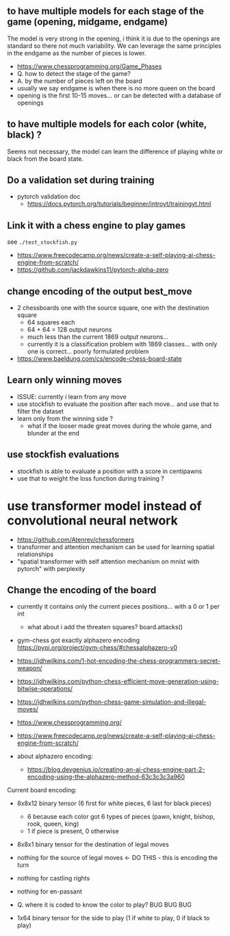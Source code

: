 ## to have multiple models for each stage of the game (opening, midgame, endgame)
The model is very strong in the opening, i think it is due to the openings are standard so there not much variability. 
We can leverage the same principles in the endgame as the number of pieces is lower.

- https://www.chessprogramming.org/Game_Phases
- Q. how to detect the stage of the game?
- A. by the number of pieces left on the board
- usually we say endgame is when there is no more queen on the board
- opening is the first 10-15 moves... or can be detected with a database of openings

## to have multiple models for each color (white, black) ?
Seems not necessary, the model can learn the difference of playing white or black from the board state.

## Do a validation set during training
- pytorch validation doc
  - https://docs.pytorch.org/tutorials/beginner/introyt/trainingyt.html

## Link it with a chess engine to play games
see `./test_stockfish.py`

- https://www.freecodecamp.org/news/create-a-self-playing-ai-chess-engine-from-scratch/
- https://github.com/jackdawkins11/pytorch-alpha-zero

## change encoding of the output best_move
- 2 chessboards one with the source square, one with the destination square
  - 64 squares each
  - 64 + 64 = 128 output neurons
  - much less than the current 1869 output neurons... 
  - currently it is a classification problem with 1869 classes... with only one is correct... poorly formulated problem
- https://www.baeldung.com/cs/encode-chess-board-state
## Learn only winning moves
- ISSUE: currently i learn from any move
- use stockfish to evaluate the position after each move... and use that to filter the dataset
- learn only from the winning side ?
  - what if the looser made great moves during the whole game, and blunder at the end

## use stockfish evaluations
- stockfish is able to evaluate a position with a score in centipawns
- use that to weight the loss function during training ?

# use transformer model instead of convolutional neural network
- https://github.com/Atenrev/chessformers
- transformer and attention mechanism can be used for learning spatial relationships
- "spatial transformer with self attention mechanism on mnist with pytorch" with perplexity

## Change the encoding of the board
- currently it contains only the current pieces positions... with a 0 or 1 per int
  - what about i add the threaten squares? board.attacks()

- gym-chess got exactly alphazero encoding https://pypi.org/project/gym-chess/#chessalphazero-v0

- https://jdhwilkins.com/1-hot-encoding-the-chess-programmers-secret-weapon/
- https://jdhwilkins.com/python-chess-efficient-move-generation-using-bitwise-operations/
- https://jdhwilkins.com/python-chess-game-simulation-and-illegal-moves/
- https://www.chessprogramming.org/

- https://www.freecodecamp.org/news/create-a-self-playing-ai-chess-engine-from-scratch/
- about alphazero encoding:
  - https://blog.devgenius.io/creating-an-ai-chess-engine-part-2-encoding-using-the-alphazero-method-63c3c3c3a960

Current board encoding:
- 8x8x12 binary tensor (6 first for white pieces, 6 last for black pieces)
  - 6 because each color got 6 types of pieces (pawn, knight, bishop, rook, queen, king)
  - 1 if piece is present, 0 otherwise
- 8x8x1 binary tensor for the destination of legal moves
- nothing for the source of legal moves <- DO THIS - this is encoding the turn
- nothing for castling rights
- nothing for en-passant

- Q. where it is coded to know the color to play? BUG BUG BUG

- 1x64 binary tensor for the side to play (1 if white to play, 0 if black to play)